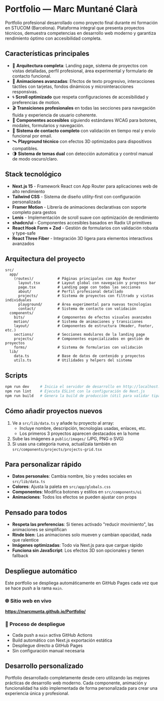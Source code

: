 # Portfolio — Marc Muntané Clarà

Portfolio profesional desarrollado como proyecto final durante mi formación en STUCOM (Barcelona). Plataforma integral que presenta proyectos técnicos, demuestra competencias en desarrollo web moderno y garantiza rendimiento óptimo con accesibilidad completa.

## Características principales

- 🎯 **Arquitectura completa**: Landing page, sistema de proyectos con vistas detalladas, perfil profesional, área experimental y formulario de contacto funcional.
- 🧩 **Animaciones avanzadas**: Efectos de texto progresivo, interacciones táctiles con tarjetas, fondos dinámicos y microinteracciones responsivas.
- 🌀 **Scroll optimizado** que respeta configuraciones de accesibilidad y preferencias de motion.
- 🎬 **Transiciones profesionales** en todas las secciones para navegación fluida y experiencia de usuario coherente.
- 🎨 **Componentes accesibles** siguiendo estándares WCAG para botones, modales, formularios y navegación.
- 🧾 **Sistema de contacto completo** con validación en tiempo real y envío funcional por email.
- 🛰️ **Playground técnico** con efectos 3D optimizados para dispositivos compatibles.
- 🌗 **Sistema de temas dual** con detección automática y control manual de modo oscuro/claro.

## Stack tecnológico

- **Next.js 15** - Framework React con App Router para aplicaciones web de alto rendimiento
- **Tailwind CSS** - Sistema de diseño utility-first con configuración personalizada
- **Framer Motion** - Librería de animaciones declarativas con soporte completo para gestos
- **Lenis** - Implementación de scroll suave con optimización de rendimiento
- **shadcn/ui** - Componentes accesibles basados en Radix UI primitives
- **React Hook Form + Zod** - Gestión de formularios con validación robusta y type-safe
- **React Three Fiber** - Integración 3D ligera para elementos interactivos avanzados

## Arquitectura del proyecto

```
src/
  app/
    (routes)/           # Páginas principales con App Router
      layout.tsx        # Layout global con navegación y progress bar
      page.tsx          # Landing page con todas las secciones
      about/            # Perfil profesional detallado
      projects/         # Sistema de proyectos con filtrado y vistas individuales
      playground/       # Área experimental para nuevas tecnologías
      contact/          # Sistema de contacto con validación
  components/
    bits/               # Componentes de efectos visuales avanzados
    motion/             # Sistema de animaciones y transiciones
    layout/             # Componentes de estructura (Header, Footer, etc.)
    sections/           # Secciones modulares de la landing page
    projects/           # Componentes especializados en gestión de proyectos
    forms/              # Sistema de formularios con validación
  lib/
    data.ts             # Base de datos de contenido y proyectos
    utils.ts            # Utilidades y helpers del sistema
```

## Scripts

```bash
npm run dev     # Inicia el servidor de desarrollo en http://localhost:3000
npm run lint    # Ejecuta ESLint con la configuración de Next.js
npm run build   # Genera la build de producción (útil para validar tipados)
```

## Cómo añadir proyectos nuevos

1. Ve a `src/lib/data.ts` y añade tu proyecto al array:
   - Incluye nombre, descripción, tecnologías usadas, enlaces, etc.
   - Los primeros 3 proyectos aparecen destacados en la home
2. Sube las imágenes a `public/images/` (JPG, PNG o SVG)
3. Si usas una categoría nueva, actualízala también en `src/components/projects/projects-grid.tsx`

## Para personalizar rápido

- **Datos personales**: Cambia nombre, bio y redes sociales en `src/lib/data.ts`
- **Colores**: Ajusta la paleta en `src/app/globals.css`
- **Componentes**: Modifica botones y estilos en `src/components/ui`
- **Animaciones**: Todos los efectos se pueden ajustar con props

## Pensado para todos

- **Respeta las preferencias**: Si tienes activado "reducir movimiento", las animaciones se simplifican
- **Rinde bien**: Las animaciones solo mueven y cambian opacidad, nada que ralentice
- **Imágenes optimizadas**: Todo via Next.js para que cargue rápido
- **Funciona sin JavaScript**: Los efectos 3D son opcionales y tienen fallback

## Despliegue automático

Este portfolio se despliega automáticamente en GitHub Pages cada vez que se hace push a la rama `main`.

### 🌐 Sitio web en vivo
**https://marcmunta.github.io/Portfolio/**

### 🚀 Proceso de despliegue
- Cada push a `main` activa GitHub Actions
- Build automático con Next.js exportación estática
- Despliegue directo a GitHub Pages
- Sin configuración manual necesaria

## Desarrollo personalizado

Portfolio desarrollado completamente desde cero utilizando las mejores prácticas de desarrollo web moderno. Cada componente, animación y funcionalidad ha sido implementada de forma personalizada para crear una experiencia única y profesional.
